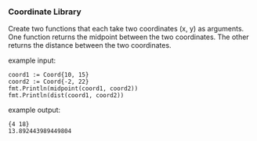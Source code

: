 ### Coordinate Library

Create two functions that each take two coordinates (x, y) as arguments. One function returns the midpoint between the two coordinates. The other returns the distance between the two coordinates.

example input:

```
coord1 := Coord{10, 15}
coord2 := Coord{-2, 22}
fmt.Println(midpoint(coord1, coord2))
fmt.Println(dist(coord1, coord2))
```

example output:

```
{4 18}
13.892443989449804
```
